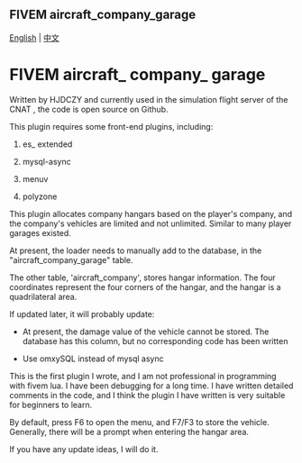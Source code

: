 ## FIVEM aircraft_company_garage

<!-- 通过链接切换中英文 -->
[English](README.md) | [中文](README_CN.md)
# FIVEM aircraft_ company_ garage

Written by HJDCZY and currently used in the simulation flight server of the CNAT , the code is open source on Github.



This plugin requires some front-end plugins, including:

1. es_ extended

2. mysql-async

3. menuv

4. polyzone

This plugin allocates company hangars based on the player's company, and the company's vehicles are limited and not unlimited. Similar to many player garages existed.

At present, the loader needs to manually add to the database, in the "aircraft_company_garage" table.

The other table, 'aircraft_company', stores hangar information. The four coordinates represent the four corners of the hangar, and the hangar is a quadrilateral area.

If updated later, it will probably update:

* At present, the damage value of the vehicle cannot be stored. The database has this column, but no corresponding code has been written

* Use omxySQL instead of mysql async

This is the first plugin I wrote, and I am not professional in programming with fivem lua. I have been debugging for a long time. I have written detailed comments in the code, and I think the plugin I have written is very suitable for beginners to learn.

By default, press F6 to open the menu, and F7/F3 to store the vehicle. Generally, there will be a prompt when entering the hangar area.


If you have any update ideas, I will do it.
